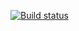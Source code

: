 [![Build status](https://ci.appveyor.com/api/projects/status/qupawljc6w8o1fc6?svg=true)](https://ci.appveyor.com/project/Vladimir991/patterns-task2)

